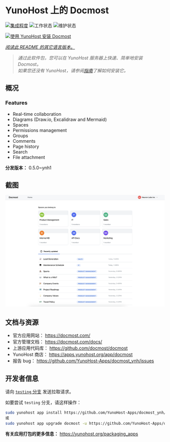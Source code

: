 <!--
注意：此 README 由 <https://github.com/YunoHost/apps/tree/master/tools/readme_generator> 自动生成
请勿手动编辑。
-->

# YunoHost 上的 Docmost

[![集成程度](https://dash.yunohost.org/integration/docmost.svg)](https://ci-apps.yunohost.org/ci/apps/docmost/) ![工作状态](https://ci-apps.yunohost.org/ci/badges/docmost.status.svg) ![维护状态](https://ci-apps.yunohost.org/ci/badges/docmost.maintain.svg)

[![使用 YunoHost 安装 Docmost](https://install-app.yunohost.org/install-with-yunohost.svg)](https://install-app.yunohost.org/?app=docmost)

*[阅读此 README 的其它语言版本。](./ALL_README.md)*

> *通过此软件包，您可以在 YunoHost 服务器上快速、简单地安装 Docmost。*  
> *如果您还没有 YunoHost，请参阅[指南](https://yunohost.org/install)了解如何安装它。*

## 概况

### Features

- Real-time collaboration
- Diagrams (Draw.io, Excalidraw and Mermaid)
- Spaces
- Permissions management
- Groups
- Comments
- Page history
- Search
- File attachment


**分发版本：** 0.5.0~ynh1

## 截图

![Docmost 的截图](./doc/screenshots/screenshot.png)

## 文档与资源

- 官方应用网站： <https://docmost.com/>
- 官方管理文档： <https://docmost.com/docs/>
- 上游应用代码库： <https://github.com/docmost/docmost>
- YunoHost 商店： <https://apps.yunohost.org/app/docmost>
- 报告 bug： <https://github.com/YunoHost-Apps/docmost_ynh/issues>

## 开发者信息

请向 [`testing` 分支](https://github.com/YunoHost-Apps/docmost_ynh/tree/testing) 发送拉取请求。

如要尝试 `testing` 分支，请这样操作：

```bash
sudo yunohost app install https://github.com/YunoHost-Apps/docmost_ynh/tree/testing --debug
或
sudo yunohost app upgrade docmost -u https://github.com/YunoHost-Apps/docmost_ynh/tree/testing --debug
```

**有关应用打包的更多信息：** <https://yunohost.org/packaging_apps>
